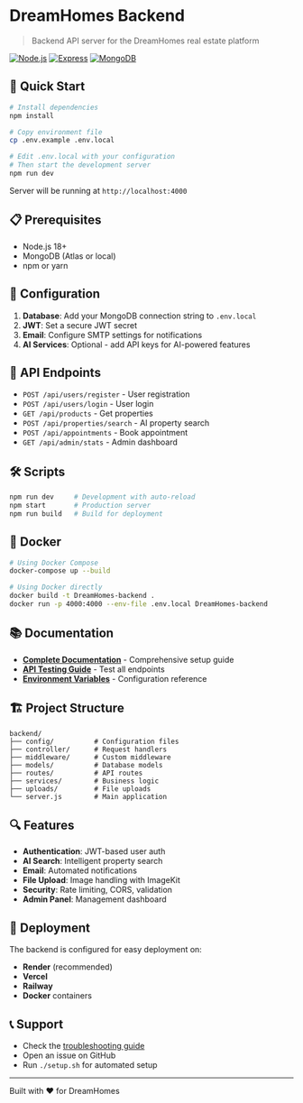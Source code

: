 # DreamHomes Backend

> Backend API server for the DreamHomes real estate platform

[![Node.js](https://img.shields.io/badge/Node.js-18+-339933?style=flat-square&logo=nodedotjs)](https://nodejs.org/)
[![Express](https://img.shields.io/badge/Express-4.21+-000000?style=flat-square&logo=express)](https://expressjs.com/)
[![MongoDB](https://img.shields.io/badge/MongoDB-8.9+-47A248?style=flat-square&logo=mongodb)](https://www.mongodb.com/)

## 🚀 Quick Start

```bash
# Install dependencies
npm install

# Copy environment file
cp .env.example .env.local

# Edit .env.local with your configuration
# Then start the development server
npm run dev
```

Server will be running at `http://localhost:4000`

## 📋 Prerequisites

- Node.js 18+ 
- MongoDB (Atlas or local)
- npm or yarn

## 🔧 Configuration

1. **Database**: Add your MongoDB connection string to `.env.local`
2. **JWT**: Set a secure JWT secret
3. **Email**: Configure SMTP settings for notifications
4. **AI Services**: Optional - add API keys for AI-powered features

## 📡 API Endpoints

- `POST /api/users/register` - User registration
- `POST /api/users/login` - User login  
- `GET /api/products` - Get properties
- `POST /api/properties/search` - AI property search
- `POST /api/appointments` - Book appointment
- `GET /api/admin/stats` - Admin dashboard

## 🛠️ Scripts

```bash
npm run dev     # Development with auto-reload
npm start       # Production server
npm run build   # Build for deployment
```

## 🐳 Docker

```bash
# Using Docker Compose
docker-compose up --build

# Using Docker directly  
docker build -t DreamHomes-backend .
docker run -p 4000:4000 --env-file .env.local DreamHomes-backend
```

## 📚 Documentation

- **[Complete Documentation](../BACKEND_DOCUMENTATION.md)** - Comprehensive setup guide
- **[API Testing Guide](../API_TESTING_GUIDE.md)** - Test all endpoints
- **[Environment Variables](.env.example)** - Configuration reference

## 🏗️ Project Structure

```
backend/
├── config/          # Configuration files
├── controller/      # Request handlers  
├── middleware/      # Custom middleware
├── models/          # Database models
├── routes/          # API routes
├── services/        # Business logic
├── uploads/         # File uploads
└── server.js        # Main application
```

## 🔍 Features

- **Authentication**: JWT-based user auth
- **AI Search**: Intelligent property search
- **Email**: Automated notifications
- **File Upload**: Image handling with ImageKit
- **Security**: Rate limiting, CORS, validation
- **Admin Panel**: Management dashboard

## 🚀 Deployment

The backend is configured for easy deployment on:

- **Render** (recommended)
- **Vercel** 
- **Railway**
- **Docker** containers

## 📞 Support

- Check the [troubleshooting guide](../BACKEND_DOCUMENTATION.md#-troubleshooting)
- Open an issue on GitHub
- Run `./setup.sh` for automated setup

---

Built with ❤️ for DreamHomes
